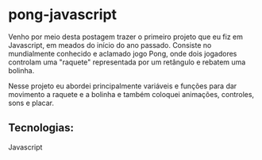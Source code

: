 # pong-javascript

Venho por meio desta postagem trazer o primeiro projeto que eu fiz em Javascript, em meados do início do ano passado. Consiste no mundialmente conhecido e aclamado jogo Pong, onde dois jogadores controlam uma "raquete" representada por um retângulo e rebatem uma bolinha.

Nesse projeto eu abordei principalmente variáveis e funções para dar movimento a raquete e a bolinha e também coloquei animações, controles, sons e placar.

## Tecnologias:

Javascript
